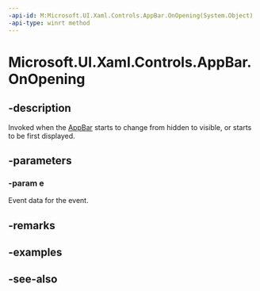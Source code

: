 ```yaml
---
-api-id: M:Microsoft.UI.Xaml.Controls.AppBar.OnOpening(System.Object)
-api-type: winrt method
---
```


<!-- Method syntax
virtual protected void OnOpening(System.Object e)
-->

# Microsoft.UI.Xaml.Controls.AppBar.OnOpening

## -description
Invoked when the [AppBar](appbar.md) starts to change from hidden to visible, or starts to be first displayed.

## -parameters
### -param e
Event data for the event.

## -remarks

## -examples

## -see-also
